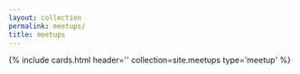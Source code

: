 ```yaml
---
layout: collection
permalink: meetups/
title: meetups
---
```

{% include cards.html header='' collection=site.meetups type='meetup' %}